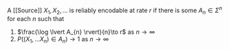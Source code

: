A [[Source]] $X_{1},X_{2},\dots$ is reliably encodable at rate $r$ if there is some $A_{n}\in \Sigma^{n}$ for each $n$ such that
1. $\frac{\log \lvert A_{n} \rvert}{n}\to r$ as $n\to \infty$
2. $P((X_1,\dots X_{n})\in A_{n})\to 1$ as $n\to \infty$

